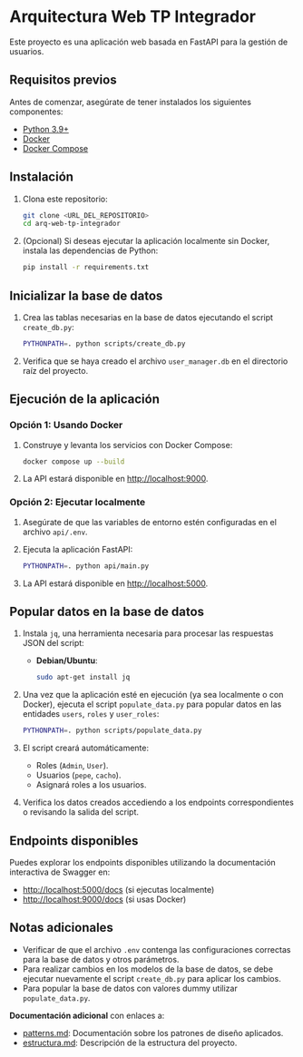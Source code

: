 # Arquitectura Web TP Integrador

Este proyecto es una aplicación web basada en FastAPI para la gestión de usuarios.

## Requisitos previos

Antes de comenzar, asegúrate de tener instalados los siguientes componentes:

- [Python 3.9+](https://www.python.org/downloads/)
- [Docker](https://www.docker.com/)
- [Docker Compose](https://docs.docker.com/compose/install/)

## Instalación

1. Clona este repositorio:

   ```bash
   git clone <URL_DEL_REPOSITORIO>
   cd arq-web-tp-integrador
   ```

2. (Opcional) Si deseas ejecutar la aplicación localmente sin Docker, instala las dependencias de Python:

   ```bash
   pip install -r requirements.txt
   ```

## Inicializar la base de datos

1. Crea las tablas necesarias en la base de datos ejecutando el script `create_db.py`:

   ```bash
   PYTHONPATH=. python scripts/create_db.py
   ```

2. Verifica que se haya creado el archivo `user_manager.db` en el directorio raíz del proyecto.

## Ejecución de la aplicación

### Opción 1: Usando Docker

1. Construye y levanta los servicios con Docker Compose:

   ```bash
   docker compose up --build
   ```

2. La API estará disponible en [http://localhost:9000](http://localhost:9000).

### Opción 2: Ejecutar localmente

1. Asegúrate de que las variables de entorno estén configuradas en el archivo `api/.env`.

2. Ejecuta la aplicación FastAPI:

   ```bash
   PYTHONPATH=. python api/main.py
   ```

3. La API estará disponible en [http://localhost:5000](http://localhost:5000).

## Popular datos en la base de datos

1. Instala `jq`, una herramienta necesaria para procesar las respuestas JSON del script:

   - **Debian/Ubuntu**:
     ```bash
     sudo apt-get install jq
     ```

2. Una vez que la aplicación esté en ejecución (ya sea localmente o con Docker), ejecuta el script `populate_data.py` para popular datos en las entidades `users`, `roles` y `user_roles`:

   ```bash
   PYTHONPATH=. python scripts/populate_data.py
   ```

3. El script creará automáticamente:
   - Roles (`Admin`, `User`).
   - Usuarios (`pepe`, `cacho`).
   - Asignará roles a los usuarios.

4. Verifica los datos creados accediendo a los endpoints correspondientes o revisando la salida del script.

## Endpoints disponibles

Puedes explorar los endpoints disponibles utilizando la documentación interactiva de Swagger en:

- [http://localhost:5000/docs](http://localhost:5000/docs) (si ejecutas localmente)
- [http://localhost:9000/docs](http://localhost:9000/docs) (si usas Docker)

## Notas adicionales

- Verificar de que el archivo `.env` contenga las configuraciones correctas para la base de datos y otros parámetros.
- Para realizar cambios en los modelos de la base de datos, se debe ejecutar nuevamente el script `create_db.py` para aplicar los cambios.
- Para popular la base de datos con valores dummy utilizar `populate_data.py`.

**Documentación adicional** con enlaces a:
   - [patterns.md](http://_vscodecontentref_/1): Documentación sobre los patrones de diseño aplicados.
   - [estructura.md](http://_vscodecontentref_/2): Descripción de la estructura del proyecto.
